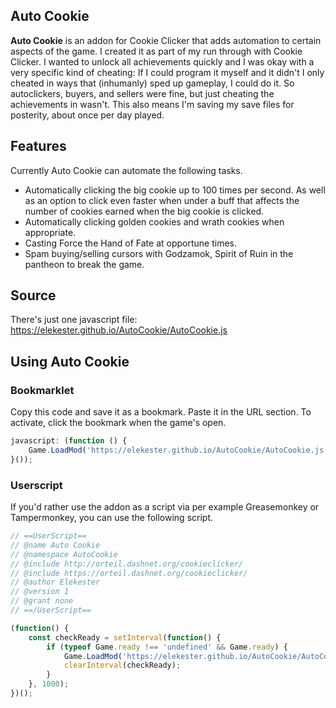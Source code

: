 ## Auto Cookie

**Auto Cookie** is an addon for Cookie Clicker that adds automation to certain aspects of the game. I created it as part of my run through with Cookie Clicker. I wanted to unlock all achievements quickly and I was okay with a very specific kind of cheating: If I could program it myself and it didn't I only cheated in ways that (inhumanly) sped up gameplay, I could do it. So autoclickers, buyers, and sellers were fine, but just cheating the achievements in wasn't. This also means I'm saving my save files for posterity, about once per day played.

## Features

Currently Auto Cookie can automate the following tasks.

* Automatically clicking the big cookie up to 100 times per second. As well as an option to click even faster when under a buff that affects the number of cookies earned when the big cookie is clicked.
* Automatically clicking golden cookies and wrath cookies when appropriate.
* Casting Force the Hand of Fate at opportune times.
* Spam buying/selling cursors with Godzamok, Spirit of Ruin in the pantheon to break the game.

## Source

There's just one javascript file: https://elekester.github.io/AutoCookie/AutoCookie.js

## Using Auto Cookie

### Bookmarklet

Copy this code and save it as a bookmark. Paste it in the URL section. To activate, click the bookmark when the game's open.

```javascript
javascript: (function () {
    Game.LoadMod('https://elekester.github.io/AutoCookie/AutoCookie.js');
}());
```

### Userscript

If you'd rather use the addon as a script via per example Greasemonkey or Tampermonkey, you can use the following script.

```javascript
// ==UserScript==
// @name Auto Cookie
// @namespace AutoCookie
// @include http://orteil.dashnet.org/cookieclicker/
// @include https://orteil.dashnet.org/cookieclicker/
// @author Elekester
// @version 1
// @grant none
// ==/UserScript==

(function() {
    const checkReady = setInterval(function() {
        if (typeof Game.ready !== 'undefined' && Game.ready) {
            Game.LoadMod('https://elekester.github.io/AutoCookie/AutoCookie.js');
            clearInterval(checkReady);
        }
    }, 1000);
})();
```
